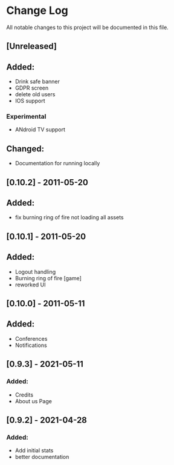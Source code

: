 # Change Log
All notable changes to this project will be documented in this file.

## [Unreleased]
## Added:
- Drink safe banner
- GDPR screen
- delete old users
- IOS support
### Experimental
- ANdroid TV support
## Changed:
- Documentation for running locally

## [0.10.2] - 2011-05-20
## Added:
- fix burning ring of fire not loading all assets

## [0.10.1] - 2011-05-20
## Added:
- Logout handling
- Burning ring of fire [game]
- reworked UI

## [0.10.0] - 2011-05-11
## Added:
- Conferences
- Notifications

## [0.9.3] - 2021-05-11
### Added:
- Credits
- About us Page

## [0.9.2] - 2021-04-28
### Added:
- Add initial stats
- better documentation
